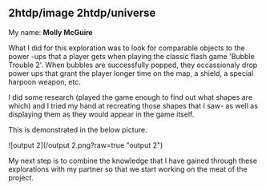## 2htdp/image 2htdp/universe
My name: **Molly McGuire**

What I did for this exploration was to look for comparable objects to the power -ups that a player gets when
playing the classic flash game 'Bubble Trouble 2'. When bubbles are successfully popped, they occassionaly 
drop power ups that grant the player longer time on the map, a shield, a special harpoon weapon, etc.

I did some research (played the game enough to find out what shapes are which) and I tried my hand at 
recreating those shapes that I saw- as well as displaying them as they would appear in the game itself.

This is demonstrated in the below picture. 

![output 2](/output 2.png?raw=true "output 2")


My next step is to combine the knowledge that I have gained through these explorations with my partner so 
that we start working on the meat of the project.

